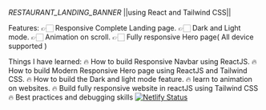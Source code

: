 *RESTAURANT_LANDING_BANNER*
||using React and Tailwind CSS||

Features: 
 👉🏻 Responsive Complete Landing page.
 👉🏻 Dark and Light mode.
 👉🏻 Animation on scroll.
 👉🏻 Fully responsive Hero page( All device supported ) 

 Things I have learned:
 🔥 How to build Responsive Navbar using ReactJS.
 🔥 How to build Modern Responsive Hero page using ReactJS and Tailwind CSS.
 🔥 How to build the Dark and light mode feature.
 🔥 learn to animation on websites.
 🔥 Build fully responsive website in reactJS using Tailwind CSS
 🔥 Best practices and debugging skills
[![Netlify Status](https://api.netlify.com/api/v1/badges/46a69958-9cc6-4ef1-9952-fdac6061a74f/deploy-status)](https://app.netlify.com/sites/remarkable-pothos-042d32/deploys)
